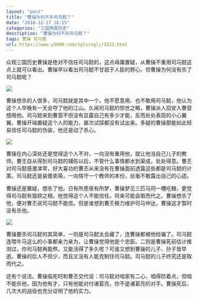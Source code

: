 ```yaml
---
layout: "post"
title: "曹操为何不杀司马懿？"
date: "2018-12-17 16:15"
categories: "三国两晋历史"
description: "曹操为何不杀司马懿？"
tags: 曹操 司马懿
url: https://www.y5000.com/zgls/sglj/3522.html
---
```






众观三国历史曹操是绝对不信任司马懿的，这点毋庸置疑，从曹操不重用司马懿这点上就可以看出。曹操早以看出司马懿不甘屈于人臣的野心，但曹操为何没有杀了司马懿呢？

![](https://img.y5000.com/uploads/allimg/161017/13435I231-0.jpg)

曹操想杀的人很多，司马懿就是其中一个。他不愿意用、也不敢用司马懿，他认为这个人早晚有一天会夺了他的江山。久闻司马懿的惊世之略，曹操派人招安入曹营想用他。司马懿来到曹营不但没有显露自己有多少才能，反而处处表现的小心翼翼。曹操开端置疑这个人的能力，屡次试探都没有试出来。多疑的曹操那能如此轻易信任司马懿的伪装，他还是动了杀心。

![](https://img.y5000.com/uploads/allimg/161017/13435K3a-1.jpg)

曹操在内心深处还是觉得这个人不对，一向没有重用他，就让他当自己儿子的教师。曹丕自从得到司马懿的辅佐以后，不管什么事情都水到渠成，处处得意。曹丕对司马懿感激涕零，好大喜功的曹丕从来没有在曹操面前透露这些都是司马懿的计策。司马懿还是装傻卖萌，一向恪守一个教师的本份，丝毫不敢露出自己的心迹。

曹操还是置疑，想杀了他。日有所思夜有所梦，曹操梦见三匹马同一槽吃粮，更觉得司马懿有狼顾之相，他觉得这个人不能信任，将来可能会取而代之。曹操想杀了他，便对曹丕说司马懿不能信。但是谁想到曹丕极力维护司马仲达，曹操这才暂时没有杀他。

![](https://img.y5000.com/uploads/allimg/161017/13435K531-2.jpg)

曹操要杀司马懿何其简单，一则是司马懿太会藏了，连曹操都被他给骗了。司马懿连喂牛马这么的小事都亲力亲为，让曹操觉得他是个忠臣。二则是曹操死前估计推测过，你司马懿再能熬，又能活得了多久呢？可谁又想到曹操的儿子、孙子皆早逝。曹操的后人不但少，而且又没有人能克制住司马懿。司马懿的儿子终究还是取而代之。

还有个说法。曹操临死时和曹丕交代说：司马懿对咱家有二心，咱得防着点，但咱不能杀他，因为他有才，只有他能对付诸葛亮，你不是诸葛亮的对手。曹操死后，几次大的战役也充分证明了他的实力。
